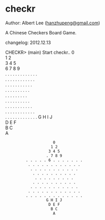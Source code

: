 checkr
======
Author: Albert Lee (hanzhupeng@gmail.com)

A Chinese Checkers Board Game.


changelog:
2012.12.13

CHECKR> (main)
Start checkr..
                         0                         
                        1 2                       
                       3 4 5                     
                      6 7 8 9                   
             . . . . . . . . . . . . .         
              . . . . . . . . . . . .         
               . . . . . . . . . . .         
                . . . . . . . . . .         
                 . . . . . . . . .         
                . . . . . . . . . .       
               . . . . . . . . . . .     
              . . . . . . . . . . . .   
             . . . . . . . . . . . . . 
                      G H I J         
                       D E F         
                        B C         
                         A         

                         0                         
                        1 2                       
                       3 4 5                     
                      . 7 8 9                   
             . . . . . 6 . . . . . . .         
              . . . . . . . . . . . .         
               . . . . . . . . . . .         
                . . . . . . . . . .         
                 . . . . . . . . .         
                . . . . . . . . . .       
               . . . . . . . . . . .     
              . . . . . . . . . . . .   
             . . . . . . . . . . . . . 
                      G H I J         
                       D E F         
                        B C         
                         A         

